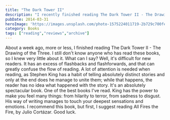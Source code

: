 ```yaml
---
title: "The Dark Tower II"
description: "I recently finished reading The Dark Tower II - The Drawing of the Three. This book can be challenging for new readers due to its frequent flashbacks and flashforwards, and Stephen King's method of weaving together distinct stories before their eventual convergence. Despite the complexity, I found it an absolutely spectacular book, with King's writing able to evoke a profound range of emotions from hilarity to terror, and sadness to disgust, making it one of the best books I've read."
pubDate: 2014-03-31
heroImage: 'https://images.unsplash.com/photo-1575224011719-2b729c700fed?ixlib=rb-4.1.0&q=85&fm=jpg&crop=entropy&cs=srgb'
category: Books
tags: ["reading","reviews","archive"]
---
```


About a week ago, more or less, I finished reading The Dark Tower II - The Drawing of the Three. I still don't know anyone who has read these books, so I knew very little about it. What can I say? Well, it's difficult for new readers. It has an excess of flashbacks and flashforwards, and that can greatly confuse the flow of reading. A lot of attention is needed when reading, as Stephen King has a habit of telling absolutely distinct stories and only at the end does he manage to unite them; while that happens, the reader has no idea what happened with the story. It's an absolutely spectacular book. One of the best books I've read. King has the power to make you feel many things: from hilarity to terror, from sadness to disgust. His way of writing manages to touch your deepest sensations and emotions. I recommend this book, but first, I suggest reading All Fires the Fire, by Julio Cortázar. Good luck.